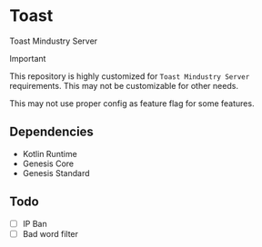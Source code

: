 # Toast

Toast Mindustry Server

> [!IMPORTANT]  
> This repository is highly customized for `Toast Mindustry Server` requirements.
> This may not be customizable for other needs.
>
> This may not use proper config as feature flag for some features.

## Dependencies

- Kotlin Runtime
- Genesis Core
- Genesis Standard

## Todo

- [ ] IP Ban
- [ ] Bad word filter